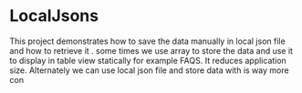 # LocalJsons
This project demonstrates how to save the data manually in local json file and how to retrieve it .
some times we use array to store the data and use it to display in table view statically for example  FAQS. It reduces application size. Alternately we can use local json file and store data  with is way more con
